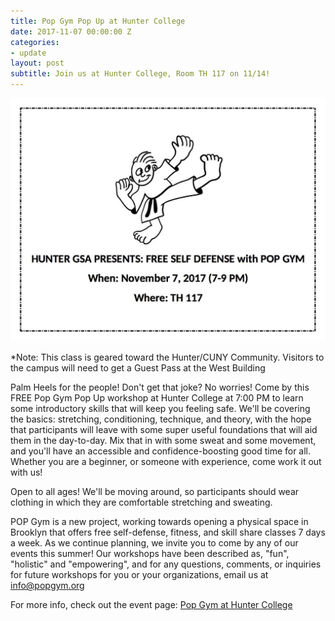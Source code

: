 ```yaml
---
title: Pop Gym Pop Up at Hunter College
date: 2017-11-07 00:00:00 Z
categories:
- update
layout: post
subtitle: Join us at Hunter College, Room TH 117 on 11/14!
---
```


![Pop Gym at Hunter College](/assets/Hunter.jpg)

*Note: This class is geared toward the Hunter/CUNY Community. Visitors to the campus will need to get a Guest Pass at the West Building

Palm Heels for the people! Don't get that joke? No worries! Come by this FREE Pop Gym Pop Up workshop at Hunter College at 7:00 PM to learn some introductory skills that will keep you feeling safe. We'll be covering the basics: stretching, conditioning, technique, and theory, with the hope that participants will leave with some super useful foundations that will aid them in the day-to-day. Mix that in with some sweat and some movement, and you'll have an accessible and confidence-boosting good time for all. Whether you are a beginner, or someone with experience, come work it out with us!

Open to all ages! We'll be moving around, so participants should wear clothing in which they are comfortable stretching and sweating.

POP Gym is a new project, working towards opening a physical space in Brooklyn that offers free self-defense, fitness, and skill share classes 7 days a week. As we continue planning, we invite you to come by any of our events this summer! Our workshops have been described as, "fun", "holistic" and "empowering", and for any questions, comments, or inquiries for future workshops for you or your organizations, email us at info@popgym.org


For more info, check out the event page: [Pop Gym at Hunter College](https://www.facebook.com/events/1117875701681768/)
